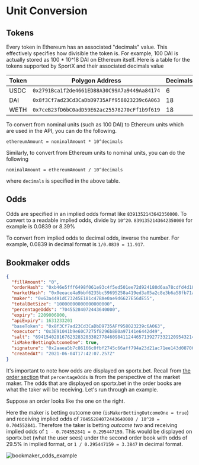 # Unit Conversion

## Tokens

Every token in Ethereum has an associated "decimals" value. This effectively specifies how divisible the token is. For example, 100 DAI is actually stored as 100 \* 10^18 DAI on Ethereum itself. Here is a table for the tokens supported by SportX and their associated decimals value

| Token | Polygon Address                            | Decimals |
| ----- | ------------------------------------------ | -------- |
| USDC  | `0x2791Bca1f2de4661ED88A30C99A7a9449Aa84174` | 6        |
| DAI   | `0x8f3Cf7ad23Cd3CaDbD9735AFf958023239c6A063` | 18       |
| WETH  | `0x7ceB23fD6bC0adD59E62ac25578270cFf1b9f619` | 18       |

To convert from nominal units (such as 100 DAI) to Ethereum units which are used in the API, you can do the following.

`ethereumAmount = nominalAmount * 10^decimals`

Similarly, to convert from Ethereum units to nominal units, you can do the following

`nominalAmount = ethereumAmount / 10^decimals`

where `decimals` is specified in the above table.

## Odds

Odds are specified in an implied odds format like `8391352143642350000`. To convert to a readable implied odds, divide by `10^20`. `8391352143642350000` for example is 0.0839 or 8.39%

To convert from implied odds to decimal odds, inverse the number. For example, 0.0839 in decimal format is `1/0.0839 = 11.917`.

## Bookmaker odds

```json
{
  "fillAmount": "0",
  "orderHash": "0xb46e5fff6498f061e93c4f5ed501ee72d924180d6aa78cdfd4d188d3383c91d4",
  "marketHash": "0x0eeace4a9bbf6235bc59695258a419ed3a05a2c8e3b6a58fb71a0d9e6b031c2b",
  "maker": "0x63a4491dC73245E181c47BAe0ae9d6627E56dE55",
  "totalBetSize": "10000000000000000000",
  "percentageOdds": "70455284072443640000",
  "expiry": 2209006800,
  "apiExpiry": 1631233201
  "baseToken": "0x8f3Cf7ad23Cd3CaDbD9735AFf958023239c6A063",
  "executor": "0x3E91041b9e60C7275f8296b8B0a97141e6442d49",
  "salt": "69415402816762328320330277846098411244657139277332120954321492419616371539163",
  "isMakerBettingOutcomeOne": true,
  "signature": "0x2aaea5b7c86166c0fbf2745c66aff794a23d21ac71ee143d08706700adbb59aa4c9b862286cf736acae5a74b10847ced73b628f4396eaab0af13b0c637fe4d021b",
  "createdAt": "2021-06-04T17:42:07.257Z"
}
```

It's important to note how odds are displayed on sportx.bet. Recall from [the order section](#get-active-orders) that `percentageOdds` is from the perspective of the market maker. The odds that are displayed on sportx.bet in the order books are what the taker will be receiving. Let's run through an example.

Suppose an order looks like the one on the right.

Here the maker is betting outcome one (`isMakerBettingOutcomeOne = true`) and receiving implied odds of `70455284072443640000 / 10^20 = 0.704552841`. Therefore the taker is betting _outcome two_ and receiving implied odds of `1 - 0.704552841 = 0.295447159`. This would be displayed on sportx.bet (what the user sees) under the second order book with odds of 29.5% in implied format, or `1 / 0.295447159 = 3.3847` in decimal format.

![bookmaker_odds_example](/images/bookmaker_odds_example.png)
